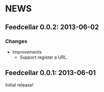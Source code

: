 # NEWS

## Feedcellar 0.0.2: 2013-06-02

### Changes

  * Improvements
    * Support register a URL.

## Feedcellar 0.0.1: 2013-06-01

Initial release!
